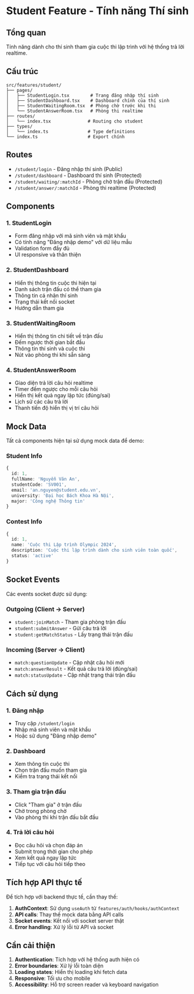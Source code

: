 # Student Feature - Tính năng Thí sinh

## Tổng quan
Tính năng dành cho thí sinh tham gia cuộc thi lập trình với hệ thống trả lời realtime.

## Cấu trúc
```
src/features/student/
├── pages/
│   ├── StudentLogin.tsx        # Trang đăng nhập thí sinh
│   ├── StudentDashboard.tsx    # Dashboard chính của thí sinh
│   ├── StudentWaitingRoom.tsx  # Phòng chờ trước khi thi
│   └── StudentAnswerRoom.tsx   # Phòng thi realtime
├── routes/
│   └── index.tsx              # Routing cho student
├── types/
│   └── index.ts               # Type definitions
└── index.ts                   # Export chính
```

## Routes
- `/student/login` - Đăng nhập thí sinh (Public)
- `/student/dashboard` - Dashboard thí sinh (Protected)
- `/student/waiting/:matchId` - Phòng chờ trận đấu (Protected)  
- `/student/answer/:matchId` - Phòng thi realtime (Protected)

## Components

### 1. StudentLogin
- Form đăng nhập với mã sinh viên và mật khẩu
- Có tính năng "Đăng nhập demo" với dữ liệu mẫu
- Validation form đầy đủ
- UI responsive và thân thiện

### 2. StudentDashboard  
- Hiển thị thông tin cuộc thi hiện tại
- Danh sách trận đấu có thể tham gia
- Thông tin cá nhân thí sinh
- Trạng thái kết nối socket
- Hướng dẫn tham gia

### 3. StudentWaitingRoom
- Hiển thị thông tin chi tiết về trận đấu
- Đếm ngược thời gian bắt đầu
- Thông tin thí sinh và cuộc thi
- Nút vào phòng thi khi sẵn sàng

### 4. StudentAnswerRoom
- Giao diện trả lời câu hỏi realtime
- Timer đếm ngược cho mỗi câu hỏi
- Hiển thị kết quả ngay lập tức (đúng/sai)
- Lịch sử các câu trả lời
- Thanh tiến độ hiển thị vị trí câu hỏi

## Mock Data
Tất cả components hiện tại sử dụng mock data để demo:

### Student Info
```typescript
{
  id: 1,
  fullName: 'Nguyễn Văn An',
  studentCode: 'SV001', 
  email: 'an.nguyen@student.edu.vn',
  university: 'Đại học Bách Khoa Hà Nội',
  major: 'Công nghệ Thông tin'
}
```

### Contest Info
```typescript
{
  id: 1,
  name: 'Cuộc thi Lập trình Olympic 2024',
  description: 'Cuộc thi lập trình dành cho sinh viên toàn quốc',
  status: 'active'
}
```

## Socket Events
Các events socket được sử dụng:

### Outgoing (Client → Server)
- `student:joinMatch` - Tham gia phòng trận đấu
- `student:submitAnswer` - Gửi câu trả lời
- `student:getMatchStatus` - Lấy trạng thái trận đấu

### Incoming (Server → Client)  
- `match:questionUpdate` - Cập nhật câu hỏi mới
- `match:answerResult` - Kết quả câu trả lời (đúng/sai)
- `match:statusUpdate` - Cập nhật trạng thái trận đấu

## Cách sử dụng

### 1. Đăng nhập
- Truy cập `/student/login`
- Nhập mã sinh viên và mật khẩu
- Hoặc sử dụng "Đăng nhập demo"

### 2. Dashboard
- Xem thông tin cuộc thi
- Chọn trận đấu muốn tham gia
- Kiểm tra trạng thái kết nối

### 3. Tham gia trận đấu
- Click "Tham gia" ở trận đấu
- Chờ trong phòng chờ
- Vào phòng thi khi trận đấu bắt đầu

### 4. Trả lời câu hỏi
- Đọc câu hỏi và chọn đáp án
- Submit trong thời gian cho phép
- Xem kết quả ngay lập tức
- Tiếp tục với câu hỏi tiếp theo

## Tích hợp API thực tế

Để tích hợp với backend thực tế, cần thay thế:

1. **AuthContext**: Sử dụng `useAuth` từ `features/auth/hooks/authContext`
2. **API calls**: Thay thế mock data bằng API calls
3. **Socket events**: Kết nối với socket server thật
4. **Error handling**: Xử lý lỗi từ API và socket

## Cần cải thiện

1. **Authentication**: Tích hợp với hệ thống auth hiện có
2. **Error boundaries**: Xử lý lỗi toàn diện
3. **Loading states**: Hiển thị loading khi fetch data
4. **Responsive**: Tối ưu cho mobile
5. **Accessibility**: Hỗ trợ screen reader và keyboard navigation 